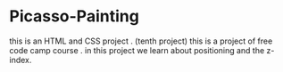# Picasso-Painting
this is an HTML and CSS project . (tenth project)
this is a project of free code camp course .
in this project we learn about positioning and the z-index.